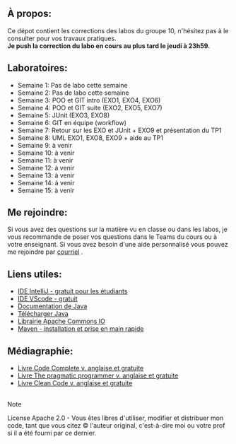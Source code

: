 ## À propos:
Ce dépot contient les corrections des labos du groupe 10, n'hésitez pas à le consulter pour vos travaux pratiques.  
**Je push la correction du labo en cours au plus tard le jeudi à 23h59.**

## Laboratoires:
- Semaine 1: Pas de labo cette semaine
- Semaine 2: Pas de labo cette semaine
- Semaine 3: POO et GIT intro (EXO1, EXO4, EXO6)
- Semaine 4: POO et GIT suite (EXO2, EXO5, EXO7)
- Semaine 5: JUnit (EXO3, EXO8)
- Semaine 6: GIT en équipe (workflow)
- Semaine 7: Retour sur les EXO et JUnit + EXO9 et présentation du TP1
- Semaine 8: UML EXO1, EXO8, EXO9 + aide au TP1
- Semaine 9: à venir
- Semaine 10: à venir
- Semaine 11: à venir
- Semaine 12: à venir
- Semaine 13: à venir
- Semaine 14: à venir
- Semaine 15: à venir

## Me rejoindre:
Si vous avez des questions sur la matière vu en classe ou dans les labos, je vous recommande de poser vos questions 
dans le Teams du cours ou à votre enseignant. Si vous avez besoin d'une aide personnalisé vous pouvez me rejoindre 
par [courriel](mailto:osorio_arancibia.aaron@courrier.uqam.ca?subject=Aide%20labo%20IMGL7010)  .

## Liens utiles:
- [IDE IntelliJ - gratuit pour les étudiants](https://www.jetbrains.com/pycharm/)
- [IDE VScode - gratuit](https://code.visualstudio.com/)
- [Documentation de Java](https://docs.oracle.com/en/java/javase/20/)
- [Télécharger Java](https://www.java.com/en/download/)
- [Librairie Apache Commons IO](https://commons.apache.org/proper/commons-io/download_io.cgi)
- [Maven - installation et prise en main rapide](https://maven.apache.org/guides/getting-started/maven-in-five-minutes.html)

## Médiagraphie:
- [Livre Code Complete v. anglaise et gratuite](https://people.engr.tamu.edu/slupoli/notes/ProgrammingStudio/supplements/Code%20Complete%202nd.pdf)
- [Livre The pragmatic programmer v. anglaise et gratuite](https://github.com/rajucs/Book-For-Programmers/blob/master/the-pragmatic-programmer.pdf)
- [Livre Clean Code v. anglaise et gratuite](https://thixalongmy.haugiang.gov.vn/media/1175/clean_code.pdf)
  &nbsp;  
  &nbsp;

> [!NOTE]
> License Apache 2.0 - Vous êtes libres d'utiliser, modifier et distribuer mon code, tant que vous citez © l'auteur original, c'est-à-dire moi ou votre prof si il a été fourni par ce dernier.
